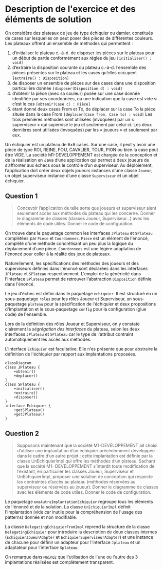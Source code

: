 # Description de l'exercice et des éléments de solution

On considère des plateaux de jeu de type échiquier ou damier, constitués de cases sur lesquelles on peut poser des pièces de différentes couleurs. Les plateaux offrent un ensemble de méthodes qui permettent :
1. d’initialiser le plateau c.-à-d. de disposer les pièces sur le plateau pour un début de partie conformément aux règles du jeu `[initialiser() : void]`
2. d’extraire la disposition courante du plateau c.-à-d. l’ensemble des pièces présentes sur le plateau et les cases qu’elles occupent `[extraire() : Disposition]`
3. de disposer un ensemble de pièces sur des cases dans une disposition particulière donnée `[disposer(Disposition d) : void]`
4. d’obtenir la pièce (avec sa couleur) posée sur une case donnée identifiée par ses coordonnées, ou une indication que la case est vide si c’est le cas `[obtenir(Case c) : Pièce]`
5. étant donné deux cases From et To, de déplacer sur la case To la pièce située dans la case From `[déplacer(Case from, Case to) : void]`
Les trois premières méthodes sont utilisées (invoquées) par un « superviseur » qui supervise le jeu et seulement par celui-ci. Les deux dernières sont utilisées (invoquées) par les « joueurs » et seulement par eux.
        
Un échiquier est un plateau de 8x8 cases. Sur une case, il peut y avoir une pièce de type ROI, REINE, FOU, CAVALIER, TOUR, PION ou bien la case peut être VIDE.
La société M1-DEVELOPPEMENT est chargée de la conception et de la réalisation en Java d’une application qui permet à deux joueurs de s’affronter aux échecs sous le contrôle d’un superviseur. Au déploiement, l’application doit créer deux objets joueurs instances d’une classe `Joueur`, un objet superviseur instance d’une classe `Superviseur` et un objet échiquier.

## Question 1

> Concevoir l’application de telle sorte que joueurs et superviseur aient seulement accès aux méthodes du plateau qui les concerne. Donner le diagramme de classes (classes Joueur, Superviseur...) avec les éléments de code utiles. Donner le code de configuration.


On trouve dans le paquetage common les interfaces `JPlateau` et `SPlateau` complétées par `Piece` et `Coordonnees`. `Piece` est un élément de l'énoncé, complété d'une méthode concrétisant un peu plus la logique du déplacement d'une pièce. `Coordonnees` est une légère adaptation de l'énoncé pour coller à la réalité des jeux de plateaux.

Naturellement, les spécifications des méthodes des joueurs et des superviseurs définies dans l'énoncé sont déclarées dans les interfaces `JPlateau` et `SPlateau` respectivement. L'emploi de la généricité dans l'interface `SPlateau` permet de retrouver l'abstraction `Disposition` définie dans l'énoncé.

Le jeu d'échec est défini dans le paquetage `echiquier`. Il est structuré en un sous-paquetage `roles` pour les rôles Joueur et Superviseur, un sous-paquetage `plateau` pour la spécification de l'échiquier et deux propositions d'implantation et le sous-paquetage `config` pour la configuration (glue code) de l'ensemble.

Lors de la définition des rôles Joueur et Superviseur, on y constate clairement la *ségrégation des interfaces* du plateau, selon les deux interfaces `JPlateau` et `SPlateau` car le type de l'attribut contraint automatiquement les accès aux méthodes.

L'interface `Echiquier` est facultative. Elle n'es présente que pour abstraire la définition de l'échiquier par rapport aux implantations proposées. 

```mermaid
classDiagram
class JPlateau {
	+obtenir()
	+deplacer()	
}
class SPlateau {
	+initialiser()
	+extraire()
	+disposer()
}
interface Echiquier {
	+getSPlateau()
	+getJPlateau()
}
```
## Question 2

> Supposons maintenant que la société M1-DEVELOPPEMENT ait choisi d’utiliser une implantation d’un échiquier précédemment développée dans le cadre d’un autre projet : cette implantation est définie par la classe UnEchiquierImpl qui offre les méthodes d’un plateau. Sachant que la société M1- DEVELOPPEMENT s’interdit toute modification de l’existant, en particulier les classes Joueur, Superviseur et UnEchiquierImpl, proposer une solution de conception qui respecte les contraintes d’accès au plateau (méthodes réservées au superviseur ou réservées au joueur). Donner le diagramme de classes avec les éléments de code utiles. Donner le code de configuration.

Le paquetage `uneAutreImplantationEchiquier` regroupe tous les éléments de l'énoncé et de la solution. La classe `UnEchiquierImpl` définit l'implantation (vide car inutile pour la compréhension de l'usage des patterns) donnée et non modifiable.

La classe `DelegatingEchiquierFromImpl` reprend la structure de la classe `DelegatingEchiquier` pour introduire la description de deux classes internes (`EchiquierJoueurAdapter` et `EchiquierSuperviseurAdapter`) et une instance de chacune pour définir un adapteur pour l'interface `Jplateau` et un adaptateur pour l'interface `Splateau`.

On remarque dans `MainQ2` que l'utilisation de l'une ou l'autre des 3 implantations réalisées est complètement transparent.

